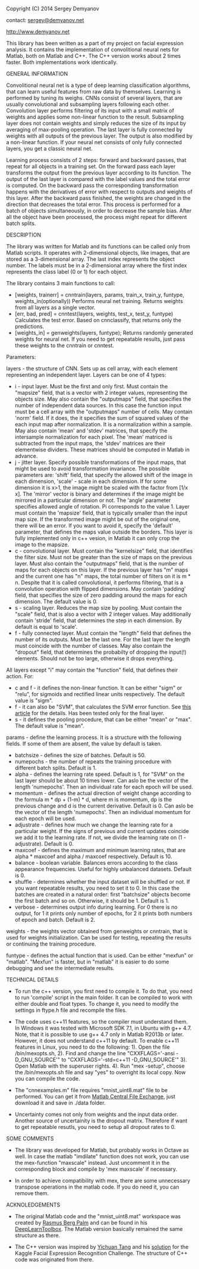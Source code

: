 Copyright (C) 2014 Sergey Demyanov

contact: sergey@demyanov.net

http://www.demyanov.net

This library has been written as a part of my project on facial expression analysis. It contains the implementation of convolitional neural nets for Matlab, both on Matlab and C++. The C++ version works about 2 times faster. Both implementations work identically.

GENERAL INFORMATION

Convolitional neural net is a type of deep learning classification algorithms, that can learn useful features from raw data by themselves. Learning is performed by tuning its weighs. CNNs consist of several layers, that are usually convolutional and subsampling layers following each other. Convolution layer performs filtering of its input with a small matrix of weights and applies some non-linear function to the result. Subsampling layer does not contain weights and simply reduces the size of its input by averaging of max-pooling operation. The last layer is fully connected by weights with all outputs of the previous layer. The output is also modified by a non-linear function. If your neural net consists of only fully connected layers, you get a classic neural net.

Learning process consists of 2 steps: forward and backward passes, that repeat for all objects in a training set. On the forward pass each layer transforms the output from the previous layer according to its function. The output of the last layer is compared with the label values and the total error is computed. On the backward pass the corresponding transformation happens with the derivatives of error with respect to outputs and weights of this layer. After the backward pass finished, the weights are changed in the direction that decreases the total error. This process is performed for a batch of objects simultaneously, in order to decrease the sample bias. After all the object have been processed, the process might repeat for different batch splits.

 
DESCRIPTION

The library was written for Matlab and its functions can be called only from Matlab scripts. It operates with 2-dimensional objects, like images, that are stored as a 3-dimensional array. The last index represents the object number. The labels must be in a 2-dimensional array where the first index represents the class label (0 or 1) for each object.

The library contains 3 main functions to call:

- [weights, trainerr] = cnntrain(layers, params, train_x, train_y, funtype, weights_in(optionally))
Performs neural net training. Returns weights from all layers as a single vector.
- [err, bad, pred] = cnntest(layers, weights, test_x, test_y, funtype)
Calculates the test error. Based on cnnclassify, that returns only the predictions.
- [weights_in] = genweights(layers, funtype);
Returns randomly generated weights for neural net. If you need to get repeatable results, just pass these weights to the cnntrain or cnntest.

Parameters:

layers - the structure of CNN. Sets up as cell array, with each element representing an independent layer. Layers can be one of 4 types:
- i - input layer. Must be the first and only first. Must contain the "mapsize" field, that is a vector with 2 integer values, representing the objects size. May also contain the "outputmaps" field, that specifies the number of independent data sources. In this case the function input must be a cell array with the "outputmaps" number of cells. May contain 'norm' field. If it does, the it specifies the sum of squared values of the each input map after normalization. It is a normalization within a sample. May also contain 'mean' and 'stdev' matrices, that specify the intersample normalization for each pixel. The 'mean' matriced is subtracted from the input maps, the 'stdev' matrices are their elementwise dividers. These matrices should be computed in Matlab in advance.
- j - jitter layer. Specify possible transformations of the input maps, that might be used to avoid transformation invariance. The possible parameters are: 'shift' field, that specify the allowed shift of the image in each dimension, 'scale' - scale in each dimension. If for some dimension it is x>1, the image might be scaled with the factor from [1/x x]. The 'mirror' vector is binary and determines if the image might be mirrored in a particular dimension or not. The 'angle' parameter specifies allowed angle of rotation. Pi corresponds to the value 1. Layer must contain the 'mapsize' field, that is typically smaller than the input map size. If the transformed image might be out of the original one, there will be an error. If you want to avoid it, specify the 'default' parameter, that defines the maps value outside the borders. This layer is fully implemented only in c++ vesion, in Matlab it can only crop the image to the mapsize.
- c - convolutional layer. Must contain the "kernelsize" field, that identifies the filter size. Must not be greater than the size of maps on the previous layer. Must also contain the "outputmaps" field, that is the number of maps for each objects on this layer. If the previous layer has "m" maps and the current one has "n" maps, the total number of filters on it is m * n. Despite that it is called convolutional, it performs filtering, that is a convolution operation with flipped dimensions. May contain 'padding' field, that specifies the size of zero padding around the maps for each dimension. The default value is 0.
- s - scaling layer. Reduces the map size by pooling. Must contain the "scale" field, that is also a vector with 2 integer values. May additionally contain 'stride' field, that determines the step in each dimension. By default is equal to 'scale'.
- f - fully connected layer. Must contain the "length" field that defines the number of its outputs. Must be the last one. For the last layer the length must coincide with the number of classes. May also contain the "dropout" field, that determines the probabilty of dropping the input(!) elements. Should not be too large, otherwise it drops everything.

All layers except "i" may contain the "function" field, that defines their action. For:
- c and f - it defines the non-linear function. It can be either "sigm" or "relu", for sigmoids and rectified linear units respectively. The default value is "sigm".
- f - it can also be "SVM", that calculates the SVM error function.
See [this article](www.cs.toronto.edu/~tang/papers/dlsvm.pdf) for the details. Has been tested only for the final layer.
- s - it defines the pooling procedure, that can be either "mean" or "max". The default value is "mean". 

params - define the learning process. It is a structure with the following fields. If some of them are absent, the value by default is taken.
- batchsize - defines the size of batches. Default is 50.
- numepochs - the number of repeats the training procedure with different batch splits. Default is 1.
- alpha - defines the learning rate speed. Default is 1, for "SVM" on the last layer should be about 10 times lower. Can aslo be the vector of the length 'numepochs'. Then an individual rate for each epoch will be used.
- momentum - defines the actual direction of weight change according to the formula m * dp + (1-m) * d, where m is momentum, dp is the previous change and d is the current derivative. Default is 0. Can aslo be the vector of the length 'numepochs'. Then an individual momentum for each epoch will be used.
- adjustrate - defines how much we change the learning rate for a particular weight. If the signs of previous and current updates coincide we add it to the learning rate. If not, we divide the learning rate on (1 - adjustrate). Default is 0.
- maxcoef - defines the maximum and minimum learning rates, that are alpha * maxcoef and alpha / maxcoef respectively. Default is 10.
- balance - boolean variable. Balances errors according to the class appearance frequencies. Useful for highly unbalanced datasets. Default is 0.
- shuffle - determines whether the input dataset will be shuffled or not. If you want repeatable results, you need to set it to 0. In this case the batches are created in a natural order: first "batchsize" objects become the first batch and so on. Otherwise, it should be 1. Default is 1.
- verbose - determines output info during learning. For 0 there is no output, for 1 it prints only number of epochs, for 2 it prints both numbers of epoch and batch. Default is 2.

weights - the weights vector obtained from genweights or cnntrain, that is used for weights initialization. Can be used for testing, repeating the results or continuing the training procedure. 

funtype - defines the actual function that is used. Can be either "mexfun" or "matlab". "Mexfun" is faster, but in "matlab" it is easier to do some debugging and see the intermediate results.

TECHNICAL DETAILS

- To run the c++ version, you first need to compile it. To do that, you need to run 'compile' script in the main folder. It can be compiled to work with either double and float types. To change it, you need to modify the settings in ftype.h file and recompile the files.

- The code uses c++11 features, so the compiler must understand them. In Windows it was tested with Microsoft SDK 7.1, in Ubuntu with g++ 4.7. Note, that it is possible to use g++ 4.7 only in Matlab R2013b or later. However, it does not understand c++11 by default. To enable c++11 features in Linux, you need to do the following:
1). Open the file <matlabroot>/bin/mexopts.sh,
2). Find and change the line "CXXFLAGS='-ansi -D_GNU_SOURCE'" to "CXXFLAGS='-std=c++11 -D_GNU_SOURCE'"
3). Open Matlab with the superuser rights.
4). Run "mex -setup", choose the <matlabroot>/bin/mexopts.sh file and say "yes" to overright its local copy.
Now you can compile the code.

- The "cnnexamples.m" file requires "mnist_uint8.mat" file to be performed. You can get it from 
[Matlab Central File Exchange](http://www.mathworks.com.au/matlabcentral/fileexchange/38310-deep-learning-toolbox/content/rasmusbergpalm-DeepLearnToolbox-45ef96c/data/mnist_uint8.mat), just download it and save in ./data folder.

- Uncertainty comes not only from weights and the input data order. Another source of uncertainity is the dropout matrix. Therefore if want to get repeatable resutls, you need to setup all dropout rates to 0.

SOME COMMENTS 

- The library was developed for Matlab, but probably works in Octave as well. In case the matlab "imdilate" function does not work, you can use the mex-function "maxscale" instead. Just uncomment it in the corresponding block and compile by 'mex maxscale' if necessary.

- In order to achieve compatibility with mex, there are some unnecessary transpose operations in the matlab code. If you do need it, you can remove them.

ACKNOLEDGEMENTS

- The original Matlab code and the "mnist_uint8.mat" workspace was created by [Rasmus Berg Palm](dtu.academia.edu/RasmusBergPalm) and can be found in his [DeepLearnToolbox](https://github.com/rasmusbergpalm/DeepLearnToolbox). The Matlab version basically remained the same structure as there.

- The C++ version was inspired by [Yichuan Tang](http://www.cs.toronto.edu/~tang) and his [solution](http://code.google.com/p/deep-learning-faces/) for the Kaggle Facial Expression Recognition Challenge. The structure of C++ code was originated from there.
 
